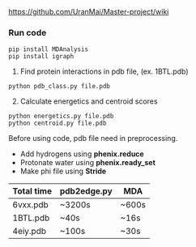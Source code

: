 https://github.com/UranMai/Master-project/wiki

### Run code
```
pip install MDAnalysis
pip install igraph
```

1. Find protein interactions in pdb file, (ex. 1BTL.pdb)
```
python pdb_class.py file.pdb
```
2. Calculate energetics and centroid scores
```
python energetics.py file.pdb
python centroid.py file.pdb
```

Before using code, pdb file need in preprocessing.
* Add hydrogens using **phenix.reduce**
* Protonate water using **phenix.ready_set**
* Make phi file using **Stride**

| Total time | pdb2edge.py | MDA |
| ---------- | ----------- | --- |
| 6vxx.pdb | ~3200s | ~600s | 
| 1BTL.pdb | ~40s | ~16s |
| 4eiy.pdb | ~100s | ~30s |
